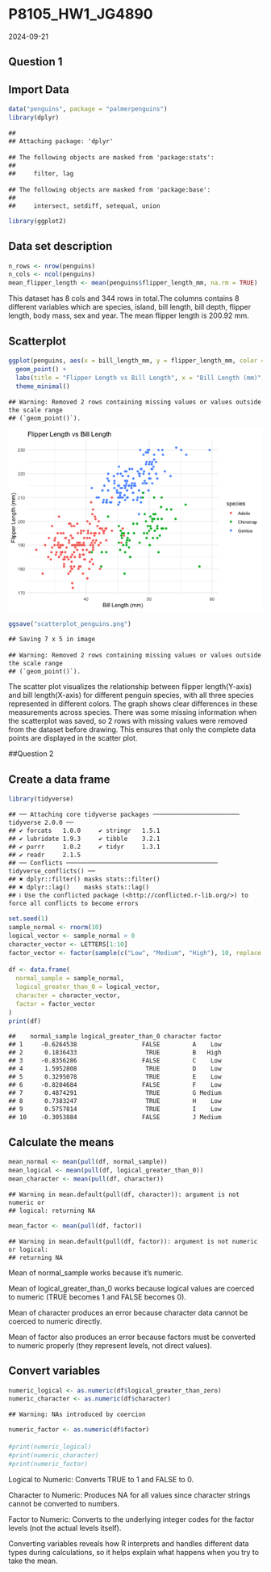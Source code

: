 P8105_HW1_JG4890
================
2024-09-21

## Question 1

## Import Data

``` r
data("penguins", package = "palmerpenguins")
library(dplyr)
```

    ## 
    ## Attaching package: 'dplyr'

    ## The following objects are masked from 'package:stats':
    ## 
    ##     filter, lag

    ## The following objects are masked from 'package:base':
    ## 
    ##     intersect, setdiff, setequal, union

``` r
library(ggplot2)
```

## Data set description

``` r
n_rows <- nrow(penguins)
n_cols <- ncol(penguins)
mean_flipper_length <- mean(penguins$flipper_length_mm, na.rm = TRUE)
```

This dataset has 8 cols and 344 rows in total.The columns contains 8
different variables which are species, island, bill length, bill depth,
flipper length, body mass, sex and year. The mean flipper length is
200.92 mm.

## Scatterplot

``` r
ggplot(penguins, aes(x = bill_length_mm, y = flipper_length_mm, color = species)) +
  geom_point() +
  labs(title = "Flipper Length vs Bill Length", x = "Bill Length (mm)", y = "Flipper Length (mm)") +
  theme_minimal()
```

    ## Warning: Removed 2 rows containing missing values or values outside the scale range
    ## (`geom_point()`).

![](P8105_HW1_JG4890_files/figure-gfm/unnamed-chunk-3-1.png)<!-- -->

``` r
ggsave("scatterplot_penguins.png")
```

    ## Saving 7 x 5 in image

    ## Warning: Removed 2 rows containing missing values or values outside the scale range
    ## (`geom_point()`).

The scatter plot visualizes the relationship between flipper
length(Y-axis) and bill length(X-axis) for different penguin species,
with all three species represented in different colors. The graph shows
clear differences in these measurements across species. There was some
missing information when the scatterplot was saved, so 2 rows with
missing values were removed from the dataset before drawing. This
ensures that only the complete data points are displayed in the scatter
plot.

\##Question 2

## Create a data frame

``` r
library(tidyverse)
```

    ## ── Attaching core tidyverse packages ──────────────────────── tidyverse 2.0.0 ──
    ## ✔ forcats   1.0.0     ✔ stringr   1.5.1
    ## ✔ lubridate 1.9.3     ✔ tibble    3.2.1
    ## ✔ purrr     1.0.2     ✔ tidyr     1.3.1
    ## ✔ readr     2.1.5     
    ## ── Conflicts ────────────────────────────────────────── tidyverse_conflicts() ──
    ## ✖ dplyr::filter() masks stats::filter()
    ## ✖ dplyr::lag()    masks stats::lag()
    ## ℹ Use the conflicted package (<http://conflicted.r-lib.org/>) to force all conflicts to become errors

``` r
set.seed(1)
sample_normal <- rnorm(10)
logical_vector <- sample_normal > 0
character_vector <- LETTERS[1:10]
factor_vector <- factor(sample(c("Low", "Medium", "High"), 10, replace = TRUE))

df <- data.frame(
  normal_sample = sample_normal,
  logical_greater_than_0 = logical_vector,
  character = character_vector,
  factor = factor_vector
)
print(df)
```

    ##    normal_sample logical_greater_than_0 character factor
    ## 1     -0.6264538                  FALSE         A    Low
    ## 2      0.1836433                   TRUE         B   High
    ## 3     -0.8356286                  FALSE         C    Low
    ## 4      1.5952808                   TRUE         D    Low
    ## 5      0.3295078                   TRUE         E    Low
    ## 6     -0.8204684                  FALSE         F    Low
    ## 7      0.4874291                   TRUE         G Medium
    ## 8      0.7383247                   TRUE         H    Low
    ## 9      0.5757814                   TRUE         I    Low
    ## 10    -0.3053884                  FALSE         J Medium

## Calculate the means

``` r
mean_normal <- mean(pull(df, normal_sample))
mean_logical <- mean(pull(df, logical_greater_than_0))
mean_character <- mean(pull(df, character))  
```

    ## Warning in mean.default(pull(df, character)): argument is not numeric or
    ## logical: returning NA

``` r
mean_factor <- mean(pull(df, factor))        
```

    ## Warning in mean.default(pull(df, factor)): argument is not numeric or logical:
    ## returning NA

Mean of normal_sample works because it’s numeric.

Mean of logical_greater_than_0 works because logical values are coerced
to numeric (TRUE becomes 1 and FALSE becomes 0).

Mean of character produces an error because character data cannot be
coerced to numeric directly.

Mean of factor also produces an error because factors must be converted
to numeric properly (they represent levels, not direct values).

## Convert variables

``` r
numeric_logical <- as.numeric(df$logical_greater_than_zero)
numeric_character <- as.numeric(df$character)  
```

    ## Warning: NAs introduced by coercion

``` r
numeric_factor <- as.numeric(df$factor)     

#print(numeric_logical)
#print(numeric_character)
#print(numeric_factor)
```

Logical to Numeric: Converts TRUE to 1 and FALSE to 0.

Character to Numeric: Produces NA for all values since character strings
cannot be converted to numbers.

Factor to Numeric: Converts to the underlying integer codes for the
factor levels (not the actual levels itself).

Converting variables reveals how R interprets and handles different data
types during calculations, so it helps explain what happens when you try
to take the mean.
